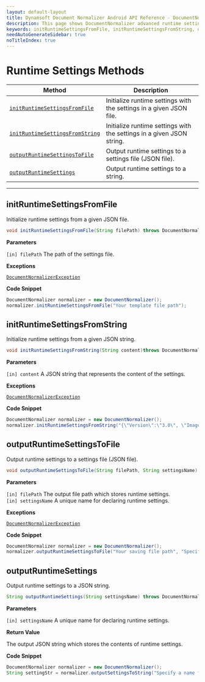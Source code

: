 ```yaml
---
layout: default-layout
title: Dynamsoft Document Normalizer Android API Reference - DocumentNormalizer Runtime Settings Advanced Methods
description: This page shows DocumentNormalizer advanced runtime settings methods of Dynamsoft Document Normalizer for Android SDK.
keywords: initRuntimeSettingsFromFile, initRuntimeSettingsFromString, outputRuntimeSettingsToFile, outputRuntimeSettings, runtime settings advanced methods, DocumentNormalizer, api reference, android
needAutoGenerateSidebar: true
noTitleIndex: true
---
```


# Runtime Settings Methods

  | Method               | Description |
  |----------------------|-------------|
  | [`initRuntimeSettingsFromFile`](#initruntimesettingsfromfile)  | Initialize runtime settings with the settings in a given JSON file. |
  | [`initRuntimeSettingsFromString`](#initruntimesettingsfromstring) | Initialize runtime settings with the settings in a given JSON string. |
  | [`outputRuntimeSettingsToFile`](#outputruntimesettingstofile) | Output runtime settings to a settings file (JSON file). |
  | [`outputRuntimeSettings`](#outputruntimesettings) | Output runtime settings to a string. |

  ---

## initRuntimeSettingsFromFile

Initialize runtime settings from a given JSON file.

```java
void initRuntimeSettingsFromFile(String filePath) throws DocumentNormalizerException
```

**Parameters**

`[in] filePath` The path of the settings file.  

**Exceptions**

[`DocumentNormalizerException`](document-normalizer-exception.md)

**Code Snippet**

```java
DocumentNormalizer normalizer = new DocumentNormalizer();
normalizer.initRuntimeSettingsFromFile("Your template file path");
```

## initRuntimeSettingsFromString

Initialize runtime settings from a given JSON string.

```java
void initRuntimeSettingsFromString(String content)throws DocumentNormalizerException
```

**Parameters**

`[in] content` A JSON string that represents the content of the settings.  

**Exceptions**

[`DocumentNormalizerException`](document-normalizer-exception.md)

**Code Snippet**

```java
DocumentNormalizer normalizer = new DocumentNormalizer();
normalizer.initRuntimeSettingsFromString("{\"Version\":\"3.0\", \"ImageParameter\":{\"Name\":\"IP1\"}}");
```

## outputRuntimeSettingsToFile

Output runtime settings to a settings file (JSON file).

```java
void outputRuntimeSettingsToFile(String filePath, String settingsName) throws DocumentNormalizerException
```

**Parameters**

`[in] filePath` The output file path which stores runtime settings.  
`[in] settingsName` A unique name for declaring runtime settings.

**Exceptions**

[`DocumentNormalizerException`](document-normalizer-exception.md)

**Code Snippet**

```java
DocumentNormalizer normalizer = new DocumentNormalizer();
normalizer.outputRuntimeSettingsToFile("Your saving file path", "Specify a name for your settings");
```

## outputRuntimeSettings

Output runtime settings to a JSON string.

```java
String outputRuntimeSettings(String settingsName) throws DocumentNormalizerException
```

**Parameters** 

`[in] settingsName` A unique name for declaring runtime settings.  

**Return Value**

The output JSON string which stores the contents of runtime settings.

**Code Snippet**

```java
DocumentNormalizer normalizer = new DocumentNormalizer();
String settingStr = normalizer.outputSettingsToString("Specify a name for your settings");
```
